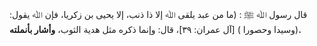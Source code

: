 قال رسول ﷲ ﷺ : (ما من عبد يلقى ﷲ إلا ذا ذنب، إلا يحيى بن زكريا، فإن ﷲ يقول: (وسيدا وحصورا ) [آل عمران: ٣٩]، قال: وإنما ذكره مثل هدية الثوب، **وأشار بأنملته.**